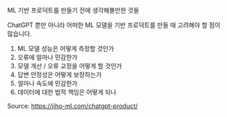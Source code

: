 ML 기반 프로덕트를 만들기 전에 생각해볼만한 것들

ChatGPT 뿐만 아니라 어떠한 ML 모델을 기반 프로덕트를 만들 때 고려해야 할 점이 많습니다.

1. ML 모델 성능은 어떻게 측정할 것인가
2. 오류에 얼마나 민감한가
3. 모델 개선 / 오류 교정을 어떻게 할 것인가
4. 답변 안정성은 어떻게 보장하는가
5. 얼마나 속도에 민감한가
6. 데이터에 대한 법적 책임은 어떻게 되나

Source: https://jiho-ml.com/chatgpt-product/
